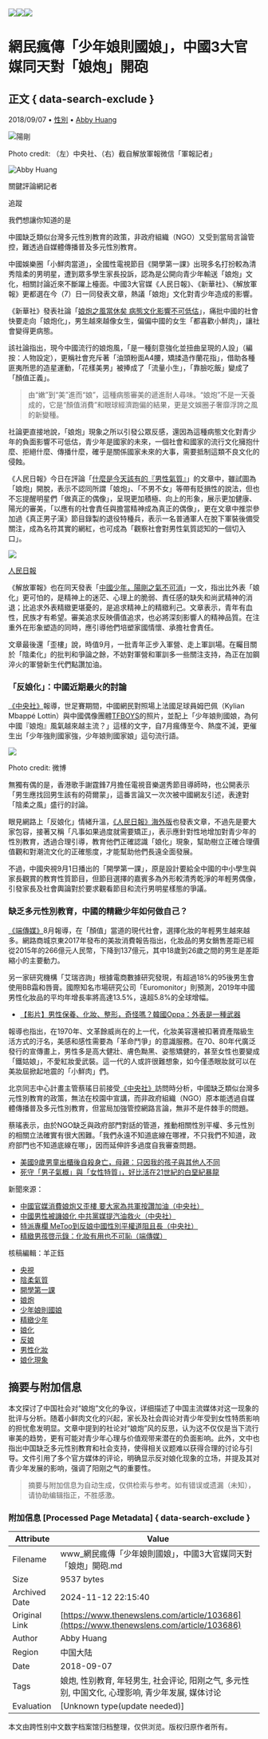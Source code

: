 # ![](https://v.lndata.com/i/a80450,b1452855,c4007,i0,m202,h)![](https://v.lndata.com/i/a80450,b1452853,c4137,i0,m202,h)![](https://v.lndata.com/i/a80450,b1452854,c4138,i0,m202,h) 

# 網民瘋傳「少年娘則國娘」，中國3大官媒同天對「娘炮」開砲

## 正文 { data-search-exclude }


2018/09/07  •  [性別](https://www.thenewslens.com/category/gender)  •  [Abby Huang](https://www.thenewslens.com/author/abbyhuang)

![陽剛](https://bucket-image.inkmaginecms.com/version/list/1/image/2024/05/331451a2-7625-468c-8ced-1745f360a7ec.png)

Photo credit: （左）中央社、（右）截自解放軍報微信「軍報記者」

![Abby Huang](https://bucket-image.inkmaginecms.com/version/list/1/image/2024/05/a2906437-a12b-47d4-94d8-128cc4307af9.jpg)

關鍵評論網記者

追蹤

我們想讓你知道的是

中國缺乏類似台灣多元性別教育的政策，非政府組織（NGO）又受到當局言論管控，難透過自媒體傳播普及多元性別教育。

中國娛樂圈「小鮮肉當道」，全國性電視節目《開學第一課》出現多名打扮較為清秀陰柔的男明星，遭到眾多學生家長投訴，認為是公開向青少年輸送「娘炮」文化，相關討論近來不斷躍上檯面。中國3大官媒《人民日報》、《新華社》、《解放軍報》更都選在今（7）日一同發表文章，熱議「娘炮」文化對青少年造成的影響。

《新華社》發表社論「[娘炮之風當休矣 病態文化影響不可低估](http://www.xinhuanet.com/politics/2018-09/06/c_1123391309.htm)」，痛批中國的社會快要走向「娘炮化」，男生越來越像女生，偏偏中國的女生「都喜歡小鮮肉」，讓社會變得更病態。

該社論指出，現今中國流行的娘炮風，「是一種刻意強化並扭曲呈現的人設」（編按：人物設定），更稱社會充斥著「油頭粉面A4腰，矯揉造作蘭花指」，借助各種匪夷所思的造星運動，「花樣美男」被捧成了「流量小生」，「靠臉吃飯」變成了「顏值正義」。

> 由“嫩”到“美”進而“娘”，這種病態審美的遞進耐人尋味。“娘炮”不是一天養成的，它是“顏值消費”和眼球經濟跑偏的結果，更是文娛圈子奢靡浮誇之風的新變種。

社論更直接地說，「娘炮」現象之所以引發公眾反感，還因為這種病態文化對青少年的負面影響不可低估，青少年是國家的未來，一個社會和國家的流行文化擁抱什麼、拒絕什麼、傳播什麼，確乎是關係國家未來的大事，需要抵制這類不良文化的侵蝕。

《人民日報》今日在評論「[什麼是今天該有的『男性氣質』](https://www.weibo.com/ttarticle/p/show?id=2309404281529374237719)」的文章中，雖試圖為「娘炮」開脫，表示不認同所謂「娘炮」、「不男不女」等帶有貶損性的說法，但也不忘提醒明星們「做真正的偶像」，呈現更加積極、向上的形象，展示更加健康、陽光的審美，「以應有的社會責任與擔當精神成為真正的偶像」，更在文章中推崇參加過《真正男子漢》節目錄製的退役特種兵，表示一名普通軍人在脫下軍裝後備受關注，成為名符其實的網紅，也可成為「觀察社會對男性氣質認知的一個切入口」。

![](https://bucket-image.inkmaginecms.com/version/list/1/image/2024/06/cf1421a2-521e-48f3-bad4-70d8450da4f0.png)

[人民日報](https://www.weibo.com/ttarticle/p/show?id=2309404281529374237719)

《解放軍報》也在同天發表「[中國少年，陽剛之氣不可消](http://www.81.cn/gfbmap/content/2018-09/07/content_215278.htm)」一文，指出比外表「娘化」更可怕的，是精神上的迷茫、心理上的脆弱、責任感的缺失和尚武精神的消退；比追求外表精緻更堪憂的，是追求精神上的精緻利己。文章表示，青年有血性，民族才有希望。審美追求反映價值追求，也必將深刻影響人的精神品質。在注重外在形象塑造的同時，應引導他們培塑家國情懷、承擔社會責任。

文章最後還「歪樓」說，時值9月，一批青年正步入軍營、走上軍訓場。在矚目關於「陰柔化」的批判和爭論之餘，不妨對軍營和軍訓多一些關注支持，為正在加鋼淬火的軍營新生代們點讚加油。

### 「反娘化」：中國近期最火的討論

[《中央社》](http://www.cna.com.tw/news/acn/201808130163-1.aspx)報導，世足賽期間，中國網民對照場上法國足球員姆巴佩（Kylian Mbappé Lottin）與中國偶像團體[TFBOYS](https://www.youtube.com/channel/UC3NCPZirePMIZfvSUXyWo8A)的照片，並配上「少年娘則國娘，為何中國『娘炮』風氣越來越主流？」這樣的文字，自7月瘋傳至今、熱度不減，更催生出「少年強則國家強，少年娘則國家娘」這句流行語。

![](https://bucket-image.inkmaginecms.com/version/list/1/image/2024/06/edbfb896-b256-4a4a-9e1a-f5fcbac74647.jpg)

Photo credit: 微博

無獨有偶的是，香港歌手謝霆鋒7月擔任電視音樂選秀節目導師時，也公開表示「男生應找回男生該有的荷爾蒙」，這番言論又一次次被中國網友引述，表達對「陰柔之風」盛行的討論。

眼見網路上「反娘化」情緒升溫，[《人民日報》海外版](http://paper.people.com.cn/rmrbhwb/html/2018-08/13/content_1874219.htm)也發表文章，不過先是要大家包容，接著又稱「凡事如果過度就需要矯正」，表示應針對性地增加對青少年的性別教育，透過合理引導，教育他們正確認識「娘化」現象，幫助樹立正確合理價值觀和對潮流文化的正確態度，才能幫助他們長遠全面發展。

不過，中國央視9月1日播出的「開學第一課」，原是設計要給全中國的中小學生與家長觀賞的教育性質節目，但節目選擇的嘉賓多為外形較清秀乾淨的年輕男偶像，引發家長及社會輿論對於要求觀看節目和流行男明星樣態的爭議。

### 缺乏多元性別教育，中國的精緻少年如何做自己？

[《端傳媒》](https://theinitium.com/article/20180826-mainland-makeup-boys/)8月報導，在「顏值」當道的現代社會，選擇化妝的年輕男生越來越多。網路商城京東2017年發布的美妝消費報告指出，化妝品的男女銷售差距已經從2015年的266億元人民幣，下降到137億元，其中18歲到26歲之間的男生是差距縮小的主要動力。

另一家研究機構「艾瑞咨詢」根據電商數據研究發現，有超過18%的95後男生會使用BB霜和唇膏。國際知名市場研究公司「Euromonitor」則預測，2019年中國男性化妝品的平均年增長率將高達13.5%，遠超5.8%的全球增幅。

-   [【影片】男性保養、化妝、整形，奇怪嗎？韓國Oppa：外表是一種武器](https://www.thenewslens.com/article/69900)

報導也指出，在1970年、文革餘威尚在的上一代，化妝美容還被扣著資產階級生活方式的汙名，美感和感性需要為「革命鬥爭」的意識服務。在70、80年代廣泛發行的宣傳畫上，男性多是高大健壯、膚色黝黑、姿態矯健的，甚至女性也要變成「鐵姑娘」，不愛紅妝愛武裝。這一代的人或許很難想象，如今僅憑眼妝就可以在美妝屆掀起地震的「小鮮肉」們。

北京同志中心計畫主管蔡瑤日前接受[《中央社》](http://www.cna.com.tw/news/firstnews/201808220029-1.aspx)訪問時分析，中國缺乏類似台灣多元性別教育的政策，無法在校園中宣講，而非政府組織（NGO）原本能透過自媒體傳播普及多元性別教育，但當局加強管控網路言論，無非不是件棘手的問題。

蔡瑤表示，由於NGO缺乏與政府部門對話的管道，推動相關性別平權、多元性別的相關立法確實有很大困難。「我們永遠不知道底線在哪裡，不只我們不知道，政府部門也不知道底線在哪」，因而延伸許多過度自我審查問題。

-   [美國9歲男童出櫃後自殺身亡，母親：只因我的孩子與其他人不同](https://www.thenewslens.com/article/102940)
-   [死守「男子氣概」與「女性特質」，好比活在21世紀的白堊紀暴龍](https://www.thenewslens.com/article/89798)

新聞來源：

-   [中國官媒消費娘炮又歪樓 要大家為共軍按讚加油（中央社）](http://www.cna.com.tw/news/acn/201809070149-1.aspx)
-   [中國男性被譏娘化 中共黨媒提汽油救火（中央社）](http://www.cna.com.tw/news/acn/201808130163-1.aspx)
-   [特派專欄 MeToo到反娘中國性別平權道阻且長（中央社）](http://www.cna.com.tw/news/firstnews/201808220029-1.aspx)
-   [精緻男孩啓示錄：化妝有用也不可恥（端傳媒）](https://theinitium.com/article/20180826-mainland-makeup-boys/)

核稿編輯：羊正鈺

-   [央視](https://www.thenewslens.com/tag/1477)
-   [陰柔氣質](https://www.thenewslens.com/tag/144625)
-   [開學第一課](https://www.thenewslens.com/tag/174900)
-   [娘炮](https://www.thenewslens.com/tag/176527)
-   [少年娘則國娘](https://www.thenewslens.com/tag/176528)
-   [精緻少年](https://www.thenewslens.com/tag/176529)
-   [娘化](https://www.thenewslens.com/tag/176530)
-   [反娘](https://www.thenewslens.com/tag/176531)
-   [男性化妝](https://www.thenewslens.com/tag/176532)
-   [娘化現象](https://www.thenewslens.com/tag/176533)
<!-- tcd_original_link https://www.thenewslens.com/article/103686 -->
## 摘要与附加信息

<!-- tcd_abstract -->
本文探讨了中国社会对“娘炮”文化的争议，详细描述了中国主流媒体对这一现象的批评与分析。随着小鲜肉文化的兴起，家长及社会舆论对青少年受到女性特质影响的担忧愈发明显。文章中提到的社论对“娘炮”风的反思，认为这不仅仅是当下流行审美的趋势，更有可能对青少年心理与价值观带来潜在的负面影响。此外，文中也指出中国缺乏多元性别教育和社会支持，使得相关议题难以获得合理的讨论与引导。文件引用了多个官方媒体的评论，明确显示反对娘化现象的立场，并提及其对青少年发展的影响，强调了阳刚之气的重要性。
<!-- tcd_abstract_end -->

> 摘要与附加信息为自动生成，仅供检索与参考。如有错误或遗漏（未知），请协助编辑指正，不胜感激。

### 附加信息 [Processed Page Metadata] { data-search-exclude }

| Attribute       | Value                                  |
|-----------------|----------------------------------------|
| Filename        | www_網民瘋傳「少年娘則國娘」，中國3大官媒同天對「娘炮」開砲.md                             |
| Size            | 9537 bytes                           |
| Archived Date   | 2024-11-12 22:15:40                             |
| Original Link   | [https://www.thenewslens.com/article/103686](https://www.thenewslens.com/article/103686)                       |
| Author          | Abby Huang                               |
| Region          | 中国大陆                               |
| Date            | 2018-09-07                                 |
| Tags            | 娘炮, 性别教育, 年轻男生, 社会评论, 阳刚之气, 多元性别, 中国文化, 心理影响, 青少年发展, 媒体讨论                                 |
| Evaluation            | [Unknown type(update needed)]                                 |
<!-- tcd_table_end -->

本文由跨性别中文数字档案馆归档整理，仅供浏览。版权归原作者所有。
